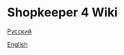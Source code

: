 Shopkeeper 4 Wiki
=================

[Русский](https://github.com/andchir/shopkeeper4/wiki/Русский)

[English](https://github.com/andchir/shopkeeper4/wiki/English)

